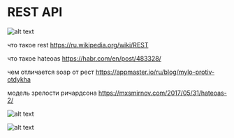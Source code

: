 # REST API
![alt text](
https://miro.medium.com/max/4800/1*lFGlOSW19H184tUt9DhvUg@2x.webp
)


что такое rest 
https://ru.wikipedia.org/wiki/REST

что такое hateoas 
https://habr.com/en/post/483328/


чем отличается soap от рест 
https://appmaster.io/ru/blog/mylo-protiv-otdykha


модель зрелости ричардсона
https://mxsmirnov.com/2017/05/31/hateoas-2/


![alt text](https://static.javatpoint.com/tutorial/restful-web-services/images/restful-web-services-richardson-maturity-model2.png
)


![alt text](
https://static.tildacdn.com/tild6132-3032-4463-b265-613466393236/__2021-11-01__205321.png
)

